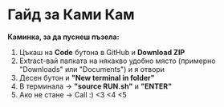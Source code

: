 # Гайд за Ками Кам
**Каминка, за да пуснеш пъзела:**
1. Цъкаш на **Code** бутона в GitHub и **Download ZIP**
2. Extract-вай папката на някакво удобно място (примерно "Downloads" или "Documents") и я отвори
3. Десен бутон и **"New terminal in folder"**
4. В терминала -> **"source RUN.sh"** и **"ENTER"**
5. Ако не стане -> Call :) <3 <4 <5
